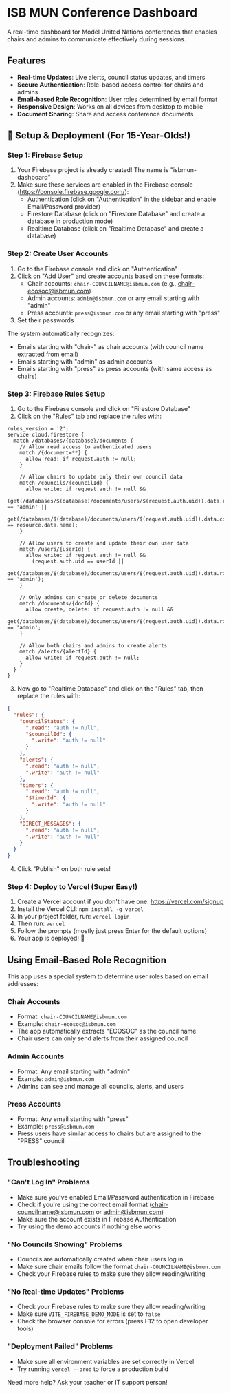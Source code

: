 
# ISB MUN Conference Dashboard

A real-time dashboard for Model United Nations conferences that enables chairs and admins to communicate effectively during sessions.

## Features

- **Real-time Updates**: Live alerts, council status updates, and timers
- **Secure Authentication**: Role-based access control for chairs and admins
- **Email-based Role Recognition**: User roles determined by email format
- **Responsive Design**: Works on all devices from desktop to mobile
- **Document Sharing**: Share and access conference documents

## 🚀 Setup & Deployment (For 15-Year-Olds!)

### Step 1: Firebase Setup

1. Your Firebase project is already created! The name is "isbmun-dashboard"
2. Make sure these services are enabled in the Firebase console (https://console.firebase.google.com/):
   - Authentication (click on "Authentication" in the sidebar and enable Email/Password provider)
   - Firestore Database (click on "Firestore Database" and create a database in production mode)
   - Realtime Database (click on "Realtime Database" and create a database)

### Step 2: Create User Accounts

1. Go to the Firebase console and click on "Authentication"
2. Click on "Add User" and create accounts based on these formats:
   - Chair accounts: `chair-COUNCILNAME@isbmun.com` (e.g., chair-ecosoc@isbmun.com)
   - Admin accounts: `admin@isbmun.com` or any email starting with "admin"
   - Press accounts: `press@isbmun.com` or any email starting with "press"
3. Set their passwords

The system automatically recognizes:
- Emails starting with "chair-" as chair accounts (with council name extracted from email)
- Emails starting with "admin" as admin accounts
- Emails starting with "press" as press accounts (with same access as chairs)

### Step 3: Firebase Rules Setup

1. Go to the Firebase console and click on "Firestore Database"
2. Click on the "Rules" tab and replace the rules with:

```
rules_version = '2';
service cloud.firestore {
  match /databases/{database}/documents {
    // Allow read access to authenticated users
    match /{document=**} {
      allow read: if request.auth != null;
    }
    
    // Allow chairs to update only their own council data
    match /councils/{councilId} {
      allow write: if request.auth != null && 
        (get(/databases/$(database)/documents/users/$(request.auth.uid)).data.role == 'admin' ||
        get(/databases/$(database)/documents/users/$(request.auth.uid)).data.council == resource.data.name);
    }
    
    // Allow users to create and update their own user data
    match /users/{userId} {
      allow write: if request.auth != null && 
        (request.auth.uid == userId || 
        get(/databases/$(database)/documents/users/$(request.auth.uid)).data.role == 'admin');
    }
    
    // Only admins can create or delete documents
    match /documents/{docId} {
      allow create, delete: if request.auth != null && 
        get(/databases/$(database)/documents/users/$(request.auth.uid)).data.role == 'admin';
    }
    
    // Allow both chairs and admins to create alerts
    match /alerts/{alertId} {
      allow write: if request.auth != null;
    }
  }
}
```

3. Now go to "Realtime Database" and click on the "Rules" tab, then replace the rules with:

```json
{
  "rules": {
    "councilStatus": {
      ".read": "auth != null",
      "$councilId": {
        ".write": "auth != null"
      }
    },
    "alerts": {
      ".read": "auth != null",
      ".write": "auth != null"
    },
    "timers": {
      ".read": "auth != null",
      "$timerId": {
        ".write": "auth != null"
      }
    },
    "DIRECT_MESSAGES": {
      ".read": "auth != null",
      ".write": "auth != null"
    }
  }
}
```

4. Click "Publish" on both rule sets!

### Step 4: Deploy to Vercel (Super Easy!)

1. Create a Vercel account if you don't have one: https://vercel.com/signup
2. Install the Vercel CLI: `npm install -g vercel`
3. In your project folder, run: `vercel login`
4. Then run: `vercel`
5. Follow the prompts (mostly just press Enter for the default options)
6. Your app is deployed! 🎉

## Using Email-Based Role Recognition

This app uses a special system to determine user roles based on email addresses:

### Chair Accounts
- Format: `chair-COUNCILNAME@isbmun.com`
- Example: `chair-ecosoc@isbmun.com`
- The app automatically extracts "ECOSOC" as the council name
- Chair users can only send alerts from their assigned council

### Admin Accounts
- Format: Any email starting with "admin"
- Example: `admin@isbmun.com`
- Admins can see and manage all councils, alerts, and users

### Press Accounts
- Format: Any email starting with "press"
- Example: `press@isbmun.com`
- Press users have similar access to chairs but are assigned to the "PRESS" council

## Troubleshooting

### "Can't Log In" Problems
- Make sure you've enabled Email/Password authentication in Firebase
- Check if you're using the correct email format (chair-councilname@isbmun.com or admin@isbmun.com)
- Make sure the account exists in Firebase Authentication
- Try using the demo accounts if nothing else works

### "No Councils Showing" Problems
- Councils are automatically created when chair users log in
- Make sure chair emails follow the format `chair-COUNCILNAME@isbmun.com`
- Check your Firebase rules to make sure they allow reading/writing

### "No Real-time Updates" Problems
- Check your Firebase rules to make sure they allow reading/writing
- Make sure `VITE_FIREBASE_DEMO_MODE` is set to `false`
- Check the browser console for errors (press F12 to open developer tools)

### "Deployment Failed" Problems
- Make sure all environment variables are set correctly in Vercel
- Try running `vercel --prod` to force a production build

Need more help? Ask your teacher or IT support person!
